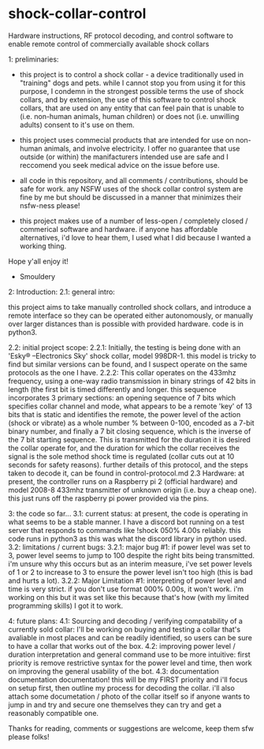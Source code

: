 # shock-collar-control
Hardware instructions, RF protocol decoding, and control software to enable remote control of commercially available shock collars

1: preliminaries:
- this project is to control a shock collar - a device traditionally used in "training" dogs and pets. while I cannot stop you from using it for this purpose, I condemn in the strongest possible terms the use of shock collars, and by extension, the use of this software to control shock collars, that are used on any entity that can feel pain that is unable to (i.e. non-human animals, human children) or does not (i.e. unwilling adults) consent to it's use on them. 

- this project uses commecial products that are intended for use on non-human animals, and involve electricity. I offer no guarantee that use outside (or within) the manifacturers intended use are safe and I reccomend you seek medical advice on the issue before use.

- all code in this repository, and all comments / contributions, should be safe for work. any NSFW uses of the shock collar control system are fine by me but should be discussed in a manner that minimizes their nsfw-ness please!

- this project makes use of a number of less-open / completely closed / commerical software and hardware. if anyone has affordable alternatives, i'd love to hear them, I used what I did because I wanted a working thing.

Hope y'all enjoy it!

  - Smouldery

2: Introduction:
2.1: general intro:

this project aims to take manually controlled shock collars, and introduce a remote interface so they can be operated either autonomously, or manually over larger distances than is possible with provided hardware. code is in python3. 

  2.2: initial project scope:
    2.2.1: Initially, the testing is being done with an 'Esky® –Electronics Sky' shock collar, model 998DR-1. this model is tricky to find but similar versions can be found, and I suspect operate on the same protocols as the one I have. 
    2.2.2: This collar operates on the 433mhz frequency, using a one-way radio transmission in binary strings of 42 bits in length (the first bit is timed differently and longer. this sequence incorporates 3 primary sections: an opening sequence of 7 bits which specifies collar channel and mode, what appears to be a remote 'key' of 13 bits that is static and identifies the remote, the power level of the action (shock or vibrate) as a whole number % between 0-100, encoded as a 7-bit binary number, and finally a 7 bit closing sequence, which is the inverse of the 7 bit starting sequence. This is transmitted for the duration it is desired the collar operate for, and the duration for which the collar receives the signal is the sole method shock time is regulated (collar cuts out at 10 seconds for safety reasons). further details of this protocol, and the steps taken to decode it, can be found in control-protocol.md
  2.3 Hardware: at present, the controller runs on a Raspberry pi 2 (official hardware) and model 2008-8 433mhz transmitter of unknown origin (i.e. buy a cheap one). this just runs off the raspberry pi power provided via the pins. 
    
3: the code so far...
  3.1: current status: at present, the code is operating in what seems to be a stable manner. I have a discord bot running on a test server that responds to commands like !shock 050% 4.00s reliably. this code runs in python3 as this was what the discord library in python used. 
  3.2: limitations / current bugs: 
    3.2.1: major bug #1: if power level was set to 3, power level seems to jump to 100 despite the right bits being transmitted. i'm unsure why this occurs but as an interim measure, i've set power levels of 1 or 2 to increase to 3 to ensure the power level isn't too high (this is bad and hurts a lot). 
    3.2.2: Major Limitation #1: interpreting of power level and time is very strict. if you don't use format 000% 0.00s, it won't work. i'm working on this but it was set like this because that's how (with my limited programming skills) I got it to work. 

4: future plans:
  4.1: Sourcing and decoding / verifying compatability of a currently sold collar: I'll be working on buying and testing a collar that's avaliable in most places and can be readily identified, so users can be sure to have a collar that works out of the box. 
  4.2: improving power level / duration interpretation and general command use to be more intuitive: first priority is remove restrictive syntax for the power level and time, then work on improving the general usability of the bot.
  4.3: documentation documentation documentation! this will be my FIRST priority and i'll focus on setup first, then outline my process for decoding the collar. i'll also attach some documetation / photo of the collar itself so if anyone wants to jump in and try and secure one themselves they can try and get a reasonably compatible one. 
  
 Thanks for reading, comments or suggestions are welcome, keep them sfw please folks!
   
